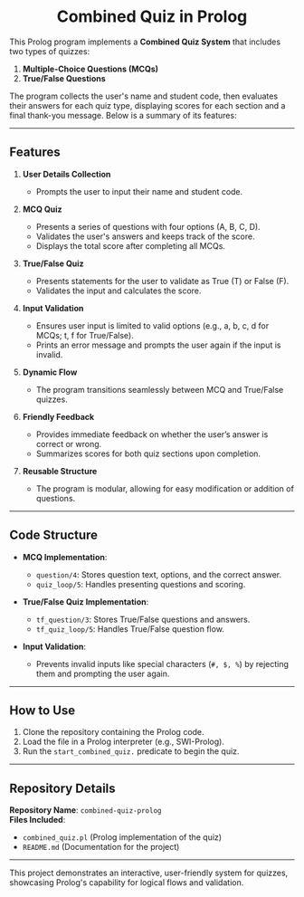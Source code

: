<h1 align="center">Combined Quiz in Prolog</h1>

This Prolog program implements a **Combined Quiz System** that includes two types of quizzes:
1. **Multiple-Choice Questions (MCQs)**
2. **True/False Questions**

The program collects the user's name and student code, then evaluates their answers for each quiz type, displaying scores for each section and a final thank-you message. Below is a summary of its features:

---

## Features

1. **User Details Collection**
   - Prompts the user to input their name and student code.  

2. **MCQ Quiz**
   - Presents a series of questions with four options (A, B, C, D).  
   - Validates the user's answers and keeps track of the score.  
   - Displays the total score after completing all MCQs.  

3. **True/False Quiz**
   - Presents statements for the user to validate as True (T) or False (F).  
   - Validates the input and calculates the score.  

4. **Input Validation**
   - Ensures user input is limited to valid options (e.g., a, b, c, d for MCQs; t, f for True/False).  
   - Prints an error message and prompts the user again if the input is invalid.  

5. **Dynamic Flow**
   - The program transitions seamlessly between MCQ and True/False quizzes.  

6. **Friendly Feedback**
   - Provides immediate feedback on whether the user’s answer is correct or wrong.  
   - Summarizes scores for both quiz sections upon completion.  

7. **Reusable Structure**
   - The program is modular, allowing for easy modification or addition of questions.  

---

## Code Structure

- **MCQ Implementation**:  
  - `question/4`: Stores question text, options, and the correct answer.  
  - `quiz_loop/5`: Handles presenting questions and scoring.

- **True/False Quiz Implementation**:  
  - `tf_question/3`: Stores True/False questions and answers.  
  - `tf_quiz_loop/5`: Handles True/False question flow.  

- **Input Validation**:  
  - Prevents invalid inputs like special characters (`#, $, %`) by rejecting them and prompting the user again.

---

## How to Use

1. Clone the repository containing the Prolog code.  
2. Load the file in a Prolog interpreter (e.g., SWI-Prolog).  
3. Run the `start_combined_quiz.` predicate to begin the quiz.  

---

## Repository Details

**Repository Name**: `combined-quiz-prolog`  
**Files Included**:  
- `combined_quiz.pl` (Prolog implementation of the quiz)  
- `README.md` (Documentation for the project)  

---

This project demonstrates an interactive, user-friendly system for quizzes, showcasing Prolog's capability for logical flows and validation.
